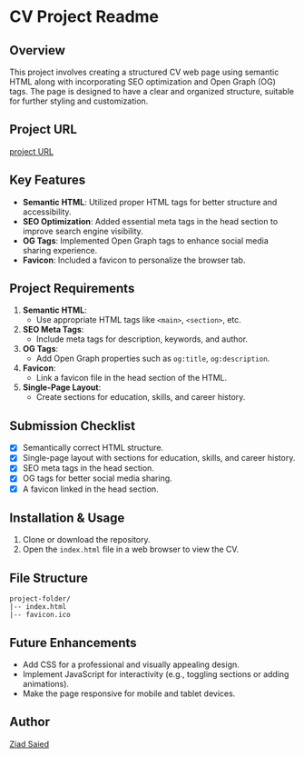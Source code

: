 # CV Project Readme

## Overview
This project involves creating a structured CV web page using semantic HTML along with incorporating SEO optimization and Open Graph (OG) tags. The page is designed to have a clear and organized structure, suitable for further styling and customization.

## Project URL
[project URL](https://roadmap.sh/projects/single-page-cv)
## Key Features
- **Semantic HTML**: Utilized proper HTML tags for better structure and accessibility.
- **SEO Optimization**: Added essential meta tags in the head section to improve search engine visibility.
- **OG Tags**: Implemented Open Graph tags to enhance social media sharing experience.
- **Favicon**: Included a favicon to personalize the browser tab.

## Project Requirements
1. **Semantic HTML**:
   - Use appropriate HTML tags like  `<main>`, `<section>`, etc.
2. **SEO Meta Tags**:
   - Include meta tags for description, keywords, and author.
3. **OG Tags**:
   - Add Open Graph properties such as `og:title`, `og:description`.
4. **Favicon**:
   - Link a favicon file in the head section of the HTML.
5. **Single-Page Layout**:
   - Create sections for education, skills, and career history.

## Submission Checklist
- [x] Semantically correct HTML structure.
- [x] Single-page layout with sections for education, skills, and career history.
- [x] SEO meta tags in the head section.
- [x] OG tags for better social media sharing.
- [x] A favicon linked in the head section.

## Installation & Usage
1. Clone or download the repository.
2. Open the `index.html` file in a web browser to view the CV.

## File Structure
```
project-folder/
|-- index.html
|-- favicon.ico
```

## Future Enhancements
- Add CSS for a professional and visually appealing design.
- Implement JavaScript for interactivity (e.g., toggling sections or adding animations).
- Make the page responsive for mobile and tablet devices.

## Author
[Ziad Saied](https://www.linkedin.com/in/ziad-saied/)


